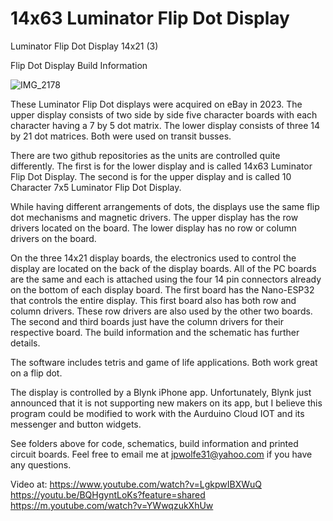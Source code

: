# 14x63 Luminator Flip Dot Display
Luminator Flip Dot Display 14x21 (3)

Flip Dot Display Build Information

![IMG_2178](https://github.com/user-attachments/assets/3ae5ba9a-99da-4f12-9b67-abaf8a084262)

These Luminator Flip Dot displays were acquired on eBay in 2023.  The upper display consists of two side by side five character boards with each character having a 7 by 5 dot matrix.  The lower display consists of three 14 by 21 dot matrices.  Both were used on transit busses.

There are two github repositories as the units are controlled quite differently.  The first is for the lower display and is called 14x63 Luminator Flip Dot Display.  The second is for the upper display and is called 10 Character 7x5 Luminator Flip Dot Display.

While having different arrangements of dots, the displays use the same flip dot mechanisms and magnetic drivers.  The upper display has the row drivers located on the board.  The lower display has no row or column drivers on the board.  

On the three 14x21 display boards, the electronics used to control the display are located on the back of the display boards.  All of the PC boards are the same and each is attached using the four 14 pin connectors already on the bottom of each display board.  The first board has the Nano-ESP32 that controls the entire display.  This first board also has both row and column drivers.  These row drivers are also used by the other two boards.  The second and third boards just have the column drivers for their respective board.  The build information and the schematic has further details.

The software includes tetris and game of life applications.  Both work great on a flip dot.  

The display is controlled by a Blynk iPhone app.  Unfortunately, Blynk just announced that it is not supporting new makers on its app, but I believe this program could be modified to work with the Aurduino Cloud IOT and its messenger and button widgets.

See folders above for code, schematics, build information and printed circuit boards. Feel free to email me at jpwolfe31@yahoo.com if you have any questions.

Video at:  https://www.youtube.com/watch?v=LgkpwIBXWuQ
https://youtu.be/BQHgyntLoKs?feature=shared
https://m.youtube.com/watch?v=YWwqzukXhUw


